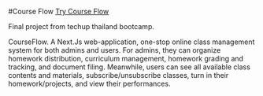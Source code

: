 #Course Flow
<a href="https://courseflow-teal-dn.vercel.app/"> Try Course Flow </a>

Final project from techup thailand bootcamp.

CourseFlow. A Next.Js web-application, one-stop online class management system for both admins and users. For admins, they can organize homework distribution, curriculum management, homework grading and tracking, and document filing. Meanwhile, users can see all available class contents and materials, subscribe/unsubscribe classes, turn in their homework/projects, and view their performances.
